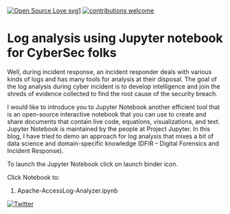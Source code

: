  [![Open Source Love svg1](https://badges.frapsoft.com/os/v1/open-source.svg?v=103)](https://github.com/ellerbrock/open-source-badges/) [![contributions welcome](https://img.shields.io/badge/contributions-welcome-brightgreen.svg?style=flat)](https://github.com/dwyl/esta/issues) 

# Log analysis using Jupyter notebook for CyberSec folks

Well, during incident response, an incident responder deals with various kinds of logs and has many tools for analysis at their disposal. The goal of the log analysis during cyber incident is to develop intelligence and join the shreds of evidence collected to find the root cause of the security breach.

I would like to introduce you to Jupyter Notebook another efficient tool that is an open-source interactive notebook that you can use to create and share documents that contain live code, equations, visualizations, and text. Jupyter Notebook is maintained by the people at Project Jupyter. In this blog, I have tried to demo an approach for log analysis that mixes a bit of data science and domain-specific knowledge (DFIR – Digital Forensics and Incident Response).

To launch the Jupyter Notebook click on launch binder icon.

Click Notebook to:
1. Apache-AccessLog-Analyzer.ipynb

[![Twitter](https://img.shields.io/twitter/url/https/twitter.com/javalireports.svg?style=social&label=Follow%20%40javalireports)](https://twitter.com/javalireports)
